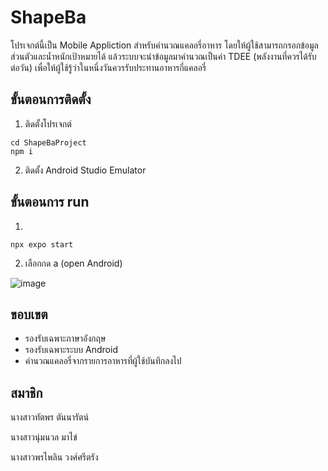 # ShapeBa
  โปรเจกต์นี้เป็น Mobile Appliction สำหรับคำนวณแคลอรี่อาหาร โดยให้ผู้ใช้สามารถกรอกข้อมูลส่วนตัวและน้ำหนักเป้าหมายได้ แล้วระบบจะนำข้อมูลมาคำนวณเป็นค่า TDEE (พลังงานที่ควรได้รับต่อวัน) เพื่อให้ผู้ใช้รู้ว่าในหนึ่งวันควรรับประทานอาหารกี่แคลอรี่

## ขั้นตอนการติดตั้ง
1. ติดตั้งโปรเจกต์
```
cd ShapeBaProject
npm i
```
2. ติดตั้ง Android Studio Emulator
## ขั้นตอนการ run
1. 
```
npx expo start
```
2. เลือกกด a (open Android)

![image](https://github.com/llPornpilin/mobile-project-shapeba/assets/101054221/12d0505f-3427-441c-8cfc-8513f49ab18b)
## ขอบเขต
* รองรับเฉพาะภาษาอังกฤษ
* รองรับเฉพาะระบบ Android
* คำนวณแคลอรี่จากรายการอาหารที่ผู้ใช้บันทึกลงไป
## สมาชิก
นางสาวทัตพร ตันนารัตน์

นางสาวนุ่มนวล มาไข่

นางสาวพรไพลิน วงศ์ศรีตรัง

